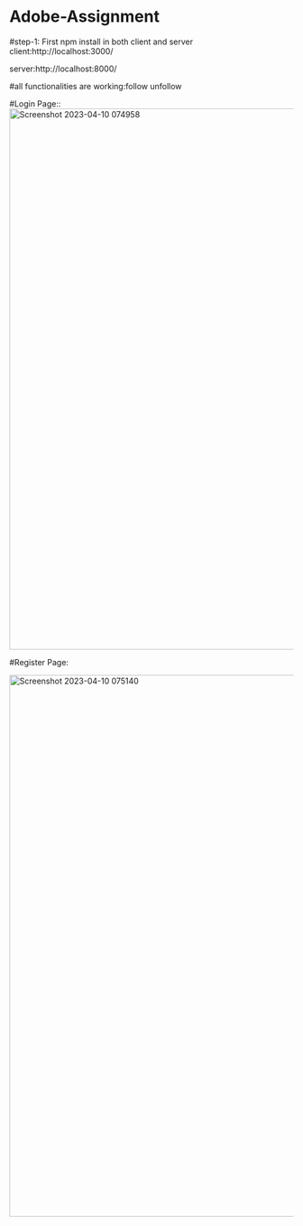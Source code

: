 # Adobe-Assignment

#step-1:
First npm install in both client and server </br>
client:http://localhost:3000/   </br>


server:http://localhost:8000/

#all functionalities are working:follow unfollow

#Login Page::
<img width="959" alt="Screenshot 2023-04-10 074958" src="https://user-images.githubusercontent.com/92006074/230813025-462ac589-5e9d-42ff-a838-6035dc490614.png">


#Register Page:

<img width="960" alt="Screenshot 2023-04-10 075140" src="https://user-images.githubusercontent.com/92006074/230813373-0b0f2172-3007-4378-9853-574d32c99370.png">
